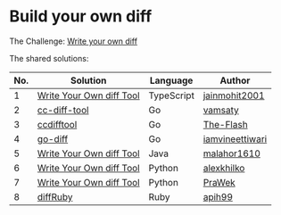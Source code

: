 # Build your own diff

The Challenge: [Write your own diff](https://codingchallenges.fyi/challenges/challenge-diff)

The shared solutions:

| No. | Solution | Language | Author |
|-----|----------|----------|--------|
| 1 | [Write Your Own diff Tool](https://github.com/jainmohit2001/coding-challenges/tree/master/src/13) | TypeScript | [jainmohit2001](https://github.com/jainmohit2001) |
| 2 | [cc-diff-tool](https://github.com/vamsaty/cc-diff-tool) | Go | [vamsaty](https://github.com/vamsaty) |
| 3 | [ccdifftool](https://github.com/The-Flash/ccdifftool) | Go | [The-Flash](https://github.com/The-Flash) |
| 4 | [go-diff](https://github.com/iamvineettiwari/go-diff) | Go | [iamvineettiwari](https://github.com/iamvineettiwari) |
| 5 | [Write Your Own diff Tool](https://github.com/malahor1610/Differ) | Java | [malahor1610](https://github.com/malahor1610) |
| 6 | [Write Your Own diff Tool](https://github.com/alexkhilko/diff) | Python | [alexkhilko](https://github.com/alexkhilko) |
| 7 | [Write Your Own diff Tool](https://github.com/PraWek/diff-tool) | Python | [PraWek](https://github.com/PraWek) |
| 8 | [diffRuby](https://github.com/apih99/diffRuby) | Ruby | [apih99](https://github.com/apih99) |

